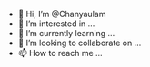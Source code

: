 - 👋 Hi, I’m @Chanyaulam
- 👀 I’m interested in ...
- 🌱 I’m currently learning ...
- 💞️ I’m looking to collaborate on ...
- 📫 How to reach me ...

<!---
Chanyaulam/Chanyaulam is a ✨ special ✨ repository because its `README.md` (this file) appears on your GitHub profile.
You can click the Preview link to take a look at your changes.
--->
